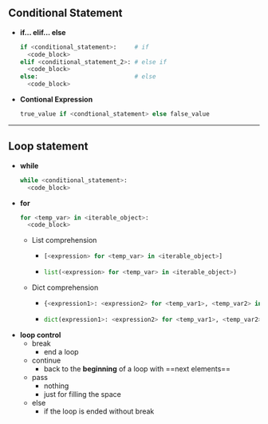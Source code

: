 ## Conditional Statement
  * **if... elif... else**
    ```python
    if <conditional_statement>:     # if
      <code_block>
    elif <conditional_statement_2>: # else if
      <code_block>
    else:                           # else
      <code_block>
    ```
  * **Contional Expression**
      ```python
      true_value if <condtional_statement> else false_value
      ```
---
## Loop statement
  * **while**
    ```python
    while <conditional_statement>:
      <code_block>
    ```
  * **for**
    ```python
    for <temp_var> in <iterable_object>:
      <code_block>
    ```
    * List comprehension
      * ```python
        [<expression> for <temp_var> in <iterable_object>]
        ```
      * 
        ```python
        list(<expression> for <temp_var> in <iterable_object>)
        ```
    * Dict comprehension
      * ```python
        {<expression1>: <expression2> for <temp_var1>, <temp_var2> in <iterable_object>}
        ```
      * 
        ```python
        dict(expression1>: <expression2> for <temp_var1>, <temp_var2> in <iterable_object>)
        ```
  * **loop control**
    * break
      * end a loop
    * continue
      * back to the **beginning** of a loop with ==next elements==
    * pass
      * nothing
      * just for filling the space
    * else
      * if the loop is ended  without break